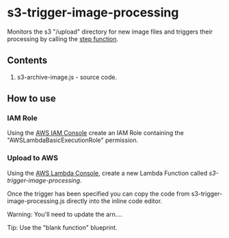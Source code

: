 # s3-trigger-image-processing

Monitors the s3 "/upload" directory for new image files and triggers their processing by calling the [step function](https://github.com/markwest1972/smart-security-camera/tree/master/aws-step-functions).

## Contents

1. s3-archive-image.js - source code.

## How to use

### IAM Role

Using the [AWS IAM Console](https://aws.amazon.com/console/) create an IAM Role containing the "AWSLambdaBasicExecutionRole" permission. 

### Upload to AWS

Using the [AWS Lambda Console](https://aws.amazon.com/lambda), create a new Lambda Function called *s3-trigger-image-processing*.


Once the trigger has been specified you can copy the code from s3-trigger-image-processing.js directly into the inline code editor.

Warning: You'll need to update the arn....

Tip: Use the "blank function" blueprint.
